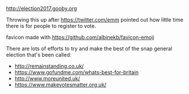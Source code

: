 http://election2017.gooby.org

Throwing this up after https://twitter.com/emm pointed out how little time there is for people to register to vote.

favicon made with https://github.com/albinekb/favicon-emoji

There are lots of efforts to try and make the best of the snap general election that's been called:

  * http://remainstanding.co.uk/
  * https://www.gofundme.com/whats-best-for-britain
  * http://www.moreunited.uk/
  * https://www.makevotesmatter.org.uk/
